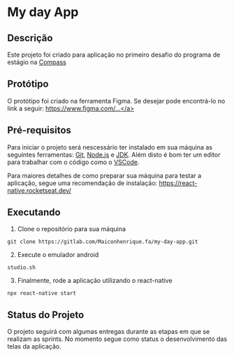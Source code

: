 # My day App

## Descrição
Este projeto foi criado para aplicação no primeiro desafio do programa de estágio na <a href="https://compass.uol/">Compass</a>

## Protótipo
O protótipo foi criado na ferramenta Figma. Se desejar pode encontrá-lo no link a seguir: <a href="https://www.figma.com/file/ESgzjPoyLTn15hi8Io6iVI/1%C2%AA-Sprint?node-id=1%3A336">https://www.figma.com/...</a>

## Pré-requisitos
Para iniciar o projeto será nescessário ter instalado em sua máquina as seguintes ferramentas:
[Git](https://git-scm.com), [Node.js](https://nodejs.org/en/) e [JDK](https://www.oracle.com/br/java/technologies/javase/jdk11-archive-downloads.html). Além disto é bom ter um editor para trabalhar com o código como o [VSCode](https://code.visualstudio.com/).

Para maiores detalhes de como preparar sua máquina para testar a aplicação, segue uma recomendação de instalação: https://react-native.rocketseat.dev/

## Executando
1. Clone o repositório para sua máquina
```
git clone https://gitlab.com/Maiconhenrique.fa/my-day-app.git
```
2. Execute o emulador android
```
studio.sh
```
3. Finalmente, rode a aplicação utilizando o react-native
```
npx react-native start
```

## Status do Projeto
O projeto seguirá com algumas entregas durante as etapas em que se realizam as sprints. No momento segue como status o desenvolvimento das telas da aplicação.
